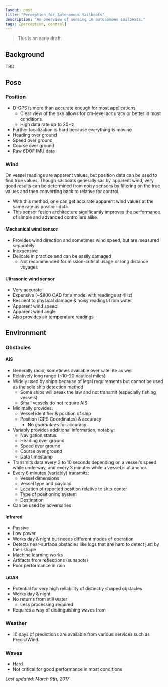 ```yaml
---
layout: post
title: "Perception for Autonomous Sailboats"
description: "An overview of sensing in autonomous sailboats."
tags: [perception, control]
---
```


> This is an early draft.

## Background
TBD

## Pose

### Position
- D-GPS is more than accurate enough for most applications
  - Clear view of the sky allows for cm-level accuracy or better in most conditions.
  - High data rate up to 20Hz
- Further localization is hard because everything is moving
- Heading over ground
- Speed over ground
- Course over ground
- Raw 6DOF IMU data

### Wind
On vessel readings are apparent values, but position data can be used to find true values.
Though sailboats generally sail by apparent wind, very good results can be determined from noisy sensors by filtering on the true values and then converting back to relative for control.
- With this method, one can get accurate apparent wind values at the same rate as position data.
- This sensor fusion architecture significantly improves the performance of simple and advanced controllers alike.

#### Mechanical wind sensor
- Provides wind direction and sometimes wind speed, but are measured separately
- Inexpensive
- Delicate in practice and can be easily damaged
  - Not recommended for mission-critical usage or long distance voyages

#### Ultrasonic wind sensor
- Very accurate
- Expensive (~$800 CAD for a model with readings at 4Hz)
- Resilient to physical damage & noisy readings from water
- Apparent wind speed
- Apparent wind angle
- Also provides air temperature readings

## Environment

### Obstacles
#### AIS
- Generally radio, sometimes available over satellite as well
- Relatively long range (~10–20 nautical miles)
- Widely used by ships because of legal requirements but cannot be used as the sole ship detection method
  - Some ships will break the law and not transmit (especially fishing vessels)
  - Small vessels do not require AIS
- Minimally provides:
  - Vessel identifier & position of ship
  - Position (GPS Coordinates) & accuracy
    - No *guarantees* for accuracy
- Variably provides additional information, notably:
  - Navigation status
  - Heading over ground
  - Speed over ground
  - Course over ground
  - Data timestamp
- Transmits data every 2 to 10 seconds depending on a vessel's speed while underway, and every 3 minutes while a vessel is at anchor.
- Every 6 minutes (variably) transmits:
  - Vessel dimensions
  - Vessel type and payload
  - Location of reported position relative to ship center
  - Type of positioning system
  - Destination
- Can be used by adversaries

#### Infrared
- Passive
- Low power
- Works day & night but needs different modes of operation
- Detects near-surface obstacles like logs that are hard to detect just by their shape
- Machine learning works
- Artifacts from reflections (sunspots)
- Poor performance in rain

#### LiDAR
- Potential for very high reliability of distinctly shaped obstacles
- Works day & night
- No returns from still water
  - Less processing required
- Requires a way of distinguishing waves from

### Weather
- 10 days of predictions are available from various services such as PredictWind.

### Waves
- Hard
- Not critical for good performance in most conditions


_Last updated: March 9th, 2017_
